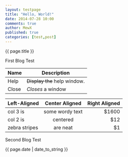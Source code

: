 ```yaml
---
layout: testpage
title: "Hello, World!"
date: 2014-07-28 10:00
comments: true
author: MewX
published: true
categories: [test,post]
---
```

{{ page.title }}


First Blog Test

| Name | Description          |
| ------------- | ----------- |
| Help      | ~~Display the~~ help window.|
| Close     | _Closes_ a window     |

| Left-Aligned  | Center Aligned  | Right Aligned |
| :------------ |:---------------:| -----:|
| col 3 is      | some wordy text | $1600 |
| col 2 is      | centered        |   $12 |
| zebra stripes | are neat        |    $1 |

<!-- more -->

Second Blog Test

{{ page.date | date_to_string }}
